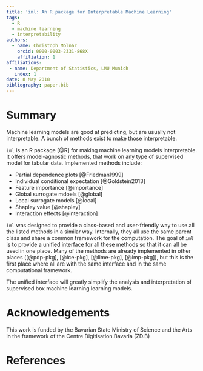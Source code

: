 ```yaml
---
title: 'iml: An R package for Interpretable Machine Learning'
tags:
  - R
  - machine learning
  - interpretability
authors:
  - name: Christoph Molnar
    orcid: 0000-0003-2331-868X
    affiliation: 1
affiliations:
 - name: Department of Statistics, LMU Munich
   index: 1
date: 8 May 2018
bibliography: paper.bib
---
```


# Summary

Machine learning models are good at predicting, but are usually not interpretable.
A bunch of methods exist to make those interpretable. 

``iml`` is an R package [@R] for making machine learning models interpretable. It 
offers model-agnostic methods, that work on any type of supervised model for
tabular data. Implemented methods include:

- Partial dependence plots [@Friedman1999]
- Individual conditional expectation [@Goldstein2013]
- Feature importance [@importance]
- Global surrogate mdoels [@global]
- Local surrogate models [@local]
- Shapley value [@shapley]
- Interaction effects [@interaction]

``iml``  was designed to provide a class-based and user-friendly way to 
use all the listed methods in a similar way. Internally, they all use 
the same parent class and share a common framework for the computation. 
The goal of ``iml`` is to provide a unified interface for all these methods
so that it can all be used in one place. Many of the methods are already 
implemented in other places ([@pdp-pkg], [@ice-pkg], [@lime-pkg], [@imp-pkg]), 
but this is the first place where all are with the same interface and 
in the same computational framework. 

The unified interface will greatly simplify the analysis and interpretation 
of supervised box machine learning learning models. 

# Acknowledgements

This work is funded by the Bavarian State Ministry of Science and the Arts in the framework of the Centre Digitisation.Bavaria (ZD.B)

# References
